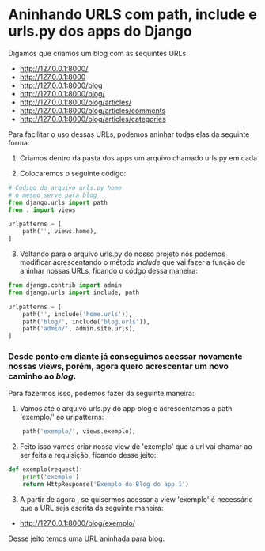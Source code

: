 # Aninhando URLS com path, include e urls.py dos apps do Django
Digamos que criamos um blog com as sequintes URLs

- http://127.0.0.1:8000/
- http://127.0.0.1:8000
- http://127.0.0.1:8000/blog
- http://127.0.0.1:8000/blog/
- http://127.0.0.1:8000/blog/articles/
- http://127.0.0.1:8000/blog/articles/comments
- http://127.0.0.1:8000/blog/articles/categories

Para facilitar o uso dessas URLs, podemos aninhar todas elas da seguinte forma:

1. Criamos dentro da pasta dos apps um arquivo chamado urls.py em cada

2. Colocaremos o seguinte código:
~~~python
# Código do arquivo urls.py home
# o mesmo serve para blog
from django.urls import path
from . import views

urlpatterns = [
    path('', views.home),
]
~~~

3. Voltando para o arquivo urls.py do nosso projeto nós podemos modificar acrescentando o método *include* que vai fazer a função de aninhar nossas URLs, ficando o códgo dessa maneira:

~~~python
from django.contrib import admin
from django.urls import include, path

urlpatterns = [
    path('', include('home.urls')),
    path('blog/', include('blog.urls')),
    path('admin/', admin.site.urls),
]

~~~
### Desde ponto em diante já conseguimos acessar novamente nossas views, porém, agora quero acrescentar um novo caminho ao *blog*.
Para fazermos isso, podemos fazer da seguinte maneira:

1. Vamos até o arquivo urls.py do app blog e acrescentamos a path 'exemplo/' ao urlpatterns: 

~~~python
    path('exemplo/', views.exemplo),
~~~

2. Feito isso vamos criar nossa view de 'exemplo' que a url vai chamar ao ser feita a requisição, ficando desse jeito:

~~~python
def exemplo(request):
    print('exemplo')
    return HttpResponse('Exemplo do Blog do app 1')
~~~

3. A partir de agora , se quisermos acessar a view 'exemplo' é necessário que a URL seja escrita da seguinte maneira:
- http://127.0.0.1:8000/blog/exemplo/


Desse jeito temos uma URL aninhada para blog.